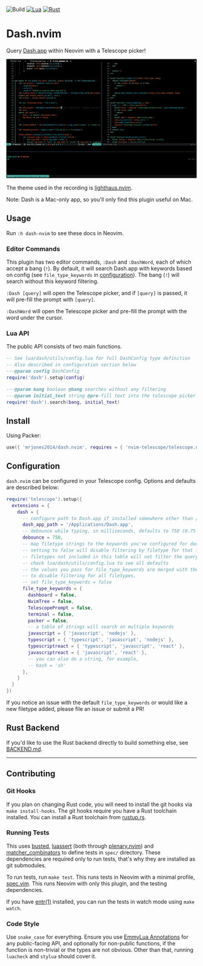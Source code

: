 <!-- panvimdoc-ignore-start -->
![Build](https://github.com/mrjones2014/dash.nvim/actions/workflows/lint-check-test.yml/badge.svg) [![Lua](https://img.shields.io/badge/Made%20With-Lua-blue)](https://www.lua.org) [![Rust](https://img.shields.io/badge/Made%20With-Rust-red)](https://www.rust-lang.org)
<!-- panvimdoc-ignore-end -->

# Dash.nvim

Query [Dash.app](https://kapeli.com/dash) within Neovim with a Telescope picker!

<!-- panvimdoc-ignore-start -->
![demo](./images/demo.gif)
<!-- panvimdoc-ignore-end -->

The theme used in the recording is [lighthaus.nvim](https://github.com/mrjones2014/lighthaus.nvim).

Note: Dash is a Mac-only app, so you'll only find this plugin useful on Mac.

## Usage

Run `:h dash-nvim` to see these docs in Neovim.

### Editor Commands

This plugin has two editor commands, `:Dash` and `:DashWord`, each of which accept a bang (`!`). By default, it will
search Dash.app with keywords based on config (see `file_type_keywords` in [configuration](#configuration)). The bang (`!`)
will search without this keyword filtering.

`:Dash [query]` will open the Telescope picker, and if `[query]` is passed, it will pre-fill the prompt with `[query]`.

`:DashWord` will open the Telescope picker and pre-fill the prompt with the word under the cursor.

### Lua API

The public API consists of two main functions.

```lua
-- See lua/dash/utils/config.lua for full DashConfig type definition
-- Also described in configuration section below
---@param config DashConfig
require('dash').setup(config)
```

```lua
---@param bang boolean @bang searches without any filtering
---@param initial_text string @pre-fill text into the telescope picker
require('dash').search(bang, initial_text)
```

## Install

Using Packer:

```lua
use({ 'mrjones2014/dash.nvim', requires = { 'nvim-telescope/telescope.nvim' } })
```

## Configuration

`dash.nvim` can be configured in your Telescope config. Options and defaults are described below:

```lua
require('telescope').setup({
  extensions = {
    dash = {
      -- configure path to Dash.app if installed somewhere other than /Applications/Dash.app
      dash_app_path = '/Applications/Dash.app',
      -- debounce while typing, in milliseconds, defaults to 750 (0.75 seconds)
      debounce = 750,
      -- map filetype strings to the keywords you've configured for docsets in Dash
      -- setting to false will disable filtering by filetype for that filetype
      -- filetypes not included in this table will not filter the query by filetype
      -- check lua/dash/utils/config.lua to see all defaults
      -- the values you pass for file_type_keywords are merged with the defaults
      -- to disable filtering for all filetypes,
      -- set file_type_keywords = false
      file_type_keywords = {
        dashboard = false,
        NvimTree = false,
        TelescopePrompt = false,
        terminal = false,
        packer = false,
        -- a table of strings will search on multiple keywords
        javascript = { 'javascript', 'nodejs' },
        typescript = { 'typescript', 'javascript', 'nodejs' },
        typescriptreact = { 'typescript', 'javascript', 'react' },
        javascriptreact = { 'javascript', 'react' },
        -- you can also do a string, for example,
        -- bash = 'sh'
      },
    }
  }
})
```

If you notice an issue with the default `file_type_keywords` or would like a new filetype added, please file an issue or submit a PR!

## Rust Backend

If you'd like to use the Rust backend directly to build something else, see [BACKEND.md](./BACKEND.md).

---

## Contributing

### Git Hooks

If you plan on changing Rust code, you will need to install the git hooks via `make install-hooks`.
The git hooks require you have a Rust toolchain installed. You can install a Rust toolchain from
[rustup.rs](https://rustup.rs).

### Running Tests

This uses [busted](https://github.com/Olivine-Labs/busted), [luassert](https://github.com/Olivine-Labs/luassert) (both through
[plenary.nvim](https://github.com/nvim-lua/plenary.nvim)) and [matcher_combinators](https://github.com/m00qek/matcher_combinators.lua) to
define tests in `spec/` directory. These dependencies are required only to run
tests, that's why they are installed as git submodules.

To run tests, run `make test`. This runs tests in Neovim with a minimal profile,
[spec.vim](./spec/spec.vim). This runs Neovim with only this plugin, and the testing dependencies.

If you have [entr(1)](https://eradman.com/entrproject/) installed, you can run the tests in watch mode
using `make watch`.

### Code Style

Use `snake_case` for everything. Ensure you use [EmmyLua Annotations](https://github.com/sumneko/lua-language-server/wiki/EmmyLua%2DAnnotations)
for any public-facing API, and optionally for non-public functions, if the function is non-trivial or the types are not obvious.
Other than that, running `luacheck` and `stylua` should cover it.
